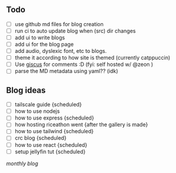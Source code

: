 ## Todo

- [ ] use github md files for blog creation
- [ ] run ci to auto update blog when (src) dir changes
- [ ] add ui to write blogs
- [ ] add ui for the blog page
- [ ] add audio, dyslexic font, etc to blogs.
- [ ] theme it according to how site is themed (currently catppuccin)
- [ ] Use [giscus](https://giscus.app/) for comments :D (fyi: self hosted w/ @zeon )
- [ ] parse the MD metadata using yaml?? (idk)

## Blog ideas

- [ ] tailscale guide {scheduled}
- [ ] how to use nodejs
- [ ] how to use express {scheduled}
- [ ] how hosting riceathon went {after the gallery is made}
- [ ] how to use tailwind {scheduled}
- [ ] crc blog {scheduled}
- [ ] how to use react {scheduled}
- [ ] setup jellyfin tut {scheduled}

_monthly blog_
